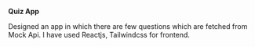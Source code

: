 **Quiz App**

Designed an app in which there are few questions which are fetched from Mock Api.
I have used Reactjs, Tailwindcss for frontend.
